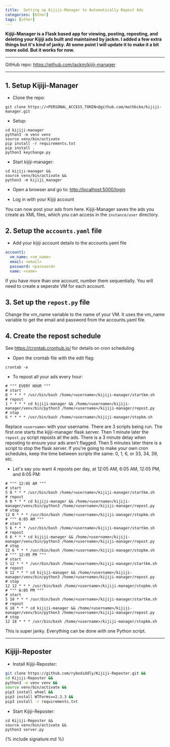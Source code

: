 ```yaml
---
title:  Setting up Kijiji-Manager to Automatically Repost Ads
categories: [Other]
tags: [other]
---
```


**Kijiji-Manager is a Flask based app for viewing, posting, reposting, and deleting your Kijiji ads built and maintained by jackm.  I added a few extra things but it's kind of janky.  At some point I will update it to make it a bit more solid.  But it works for now.**

---

GitHub repo:
<a href="https://github.com/jackm/kijiji-manager" target="_blank">https://github.com/jackm/kijiji-manager</a>

---


## 1. Setup Kijiji-Manager

- Clone the repo:
```terminal
git clone https://<PERSONAL_ACCESS_TOKEN>@github.com/mathbike/kijiji-manager.git
```

- Setup:
```terminal
cd kijiji-manager
python3 -m venv venv
source venv/bin/activate
pip install -r requirements.txt
pip install .
python3 keychange.py
```

- Start kijiji-manager:
```
cd kijiji-manager &&
source venv/bin/activate &&
python3 -m kijiji_manager
```

- Open a browser and go to:
<a href="http://localhost:5000/login" target="_blank">http://localhost:5000/login</a>

- Log in with your Kijiji account

You can now post your ads from here.  Kijiji-Manager saves the ads you create as XML files, which you can access in the `instance/user` directory.


## 2. Setup the `accounts.yaml` file

- Add your kijiji account details to the accounts.yaml file
```yaml
account1:
  vm_name: <vm_name>
  email: <email>
  password: <password>
  name: <name>
```

If you have more than one account, number them sequentially.  You will need to create a seperate VM for each account.


## 3. Set up the `repost.py` file

Change the vm_name variable to the name of your VM. It uses the vm_name variable to get the email and password from the accounts.yaml file.


## 4. Create the repost schedule

See <a href="https://crontab.cronhub.io/" target="_blank">https://crontab.cronhub.io/</a> for details on cron scheduling

- Open the crontab file with the edit flag:
```terminal
crontab -e
```

- To repost all your ads every hour:
```terminal
# """ EVERY HOUR """
# start
0 * * * * /usr/bin/bash /home/<username>/kijiji-manager/startkm.sh
# repost
1 * * * * cd kijiji-manager && /home/<username>/kijiji-manager/venv/bin/python3 /home/<username>/kijiji-manager/repost.py
# stop
6 * * * * /usr/bin/bash /home/<username>/kijiji-manager/stopkm.sh
```

Replace `<username>`  with your username.  There are 3 scripts being run.  The first one starts the kijiji-manager flask server.  Then 1 minute later the `repost.py` script reposts all the ads.  There is a 3 minute delay when reposting to ensure your ads aren't flagged.  Then 5 minutes later there is a script to stop the flask server.  If you're going to make your own cron schedules, keep the time between scripts the same: 0, 1, 6, or 33, 34, 39, etc.

- Let's say you want 4 reposts per day, at 12:05 AM, 6:05 AM, 12:05 PM, and 6:05 PM:
```terminal
# """ 12:05 AM """
# start
5 0 * * * /usr/bin/bash /home/<username>/kijiji-manager/startkm.sh
# repost
6 0 * * * cd kijiji-manager && /home/<username>/kijiji-manager/venv/bin/python3 /home/<username>/kijiji-manager/repost.py
# stop
12 0 * * * /usr/bin/bash /home/<username>/kijiji-manager/stopkm.sh
# """ 6:05 AM """
# start
5 6 * * * /usr/bin/bash /home/<username>/kijiji-manager/startkm.sh
# repost
6 6 * * * cd kijiji-manager && /home/<username>/kijiji-manager/venv/bin/python3 /home/<username>/kijiji-manager/repost.py
# stop
12 6 * * * /usr/bin/bash /home/<username>/kijiji-manager/stopkm.sh
# """ 12:05 PM """
# start
5 12 * * * /usr/bin/bash /home/<username>/kijiji-manager/startkm.sh
# repost
6 12 * * * cd kijiji-manager && /home/<username>/kijiji-manager/venv/bin/python3 /home/<username>/kijiji-manager/repost.py
# stop
12 12 * * * /usr/bin/bash /home/<username>/kijiji-manager/stopkm.sh
# """ 6:05 PM """
# start
5 18 * * * /usr/bin/bash /home/<username>/kijiji-manager/startkm.sh
# repost
6 18 * * * cd kijiji-manager && /home/<username>/kijiji-manager/venv/bin/python3 /home/<username>/kijiji-manager/repost.py
# stop
12 18 * * * /usr/bin/bash /home/<username>/kijiji-manager/stopkm.sh
```

This is super janky.  Everything can be done with one Python script.

---

## Kijiji-Reposter

- Install Kijiji-Reposter:
```sh
git clone https://github.com/rybodiddly/Kijiji-Reposter.git &&
cd Kijiji-Reposter &&
python3 -m venv venv &&
source venv/bin/activate &&
pip3 install wheel &&
pip3 install WTForms==2.3.3 &&
pip3 install -r requirements.txt
```

- Start Kijiji-Reposter:
```terminal
cd Kijiji-Reposter &&
source venv/bin/activate &&
python3 server.py
```

{% include signature.md %}